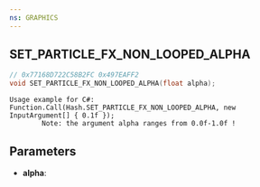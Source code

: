 ```yaml
---
ns: GRAPHICS
---
```

## SET_PARTICLE_FX_NON_LOOPED_ALPHA

```c
// 0x77168D722C58B2FC 0x497EAFF2
void SET_PARTICLE_FX_NON_LOOPED_ALPHA(float alpha);
```

```
Usage example for C#:  
Function.Call(Hash.SET_PARTICLE_FX_NON_LOOPED_ALPHA, new InputArgument[] { 0.1f });  
		Note: the argument alpha ranges from 0.0f-1.0f !  
```

## Parameters
* **alpha**: 


